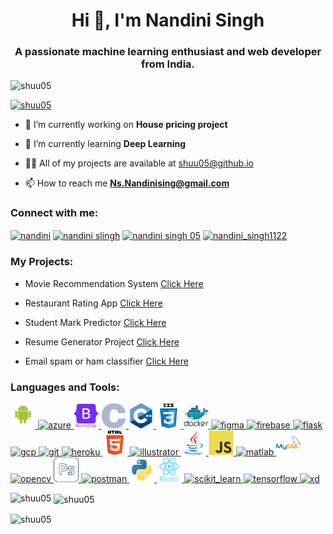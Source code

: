 <h1 align="center">Hi 👋, I'm Nandini Singh</h1>
<h3 align="center">A passionate machine learning enthusiast and web developer from India.</h3>

<p align="left"> <img src="https://komarev.com/ghpvc/?username=shuu05&label=Profile%20views&color=0e75b6&style=flat" alt="shuu05" /> </p>

<p align="left"> <a href="https://github.com/ryo-ma/github-profile-trophy"><img src="https://github-profile-trophy.vercel.app/?username=shuu05" alt="shuu05" /></a> </p>

- 🔭 I’m currently working on **House pricing project**

- 🌱 I’m currently learning **Deep Learning**

- 👨‍💻 All of my projects are available at [shuu05@github.io](shuu05@github.io)

- 📫 How to reach me **Ns.Nandinising@gmail.com**

<h3 align="left">Connect with me:</h3>
<p align="left">
<a href="https://dev.to/nandini" target="blank"><img align="center" src="https://cdn.jsdelivr.net/npm/simple-icons@3.0.1/icons/dev-dot-to.svg" alt="nandini" height="30" width="40" /></a>
<a href="https://www.linkedin.com/in/nandini05/" target="blank"><img align="center" src="https://cdn.jsdelivr.net/npm/simple-icons@3.0.1/icons/linkedin.svg" alt="nandini slingh" height="30" width="40" /></a>
<a href="https://kaggle.com/nandini singh 05" target="blank"><img align="center" src="https://cdn.jsdelivr.net/npm/simple-icons@3.0.1/icons/kaggle.svg" alt="nandini singh 05" height="30" width="40" /></a>
<a href="https://instagram.com/nandini_singh1122" target="blank"><img align="center" src="https://cdn.jsdelivr.net/npm/simple-icons@3.0.1/icons/instagram.svg" alt="nandini_singh1122" height="30" width="40" /></a>
</p>

<h3 align="left">My Projects:</h3>

- Movie Recommendation System [Click Here](https://ml-project-recommendation.herokuapp.com/)

- Restaurant Rating App [Click Here](https://restaurant-rating-project.herokuapp.com/)

- Student Mark Predictor [Click Here](https://mark-predicto.herokuapp.com/)

- Resume Generator Project [Click Here](https://shuu05.github.io/Resume-Generator/)

- Email spam or ham classifier [Click Here](https://email-type-finder.herokuapp.com/)

<h3 align="left">Languages and Tools:</h3>
<p align="left"> <a href="https://developer.android.com" target="_blank"> <img src="https://raw.githubusercontent.com/devicons/devicon/master/icons/android/android-original-wordmark.svg" alt="android" width="40" height="40"/> </a> <a href="https://azure.microsoft.com/en-in/" target="_blank"> <img src="https://www.vectorlogo.zone/logos/microsoft_azure/microsoft_azure-icon.svg" alt="azure" width="40" height="40"/> </a> <a href="https://getbootstrap.com" target="_blank"> <img src="https://raw.githubusercontent.com/devicons/devicon/master/icons/bootstrap/bootstrap-plain-wordmark.svg" alt="bootstrap" width="40" height="40"/> </a> <a href="https://www.cprogramming.com/" target="_blank"> <img src="https://raw.githubusercontent.com/devicons/devicon/master/icons/c/c-original.svg" alt="c" width="40" height="40"/> </a> <a href="https://www.w3schools.com/cpp/" target="_blank"> <img src="https://raw.githubusercontent.com/devicons/devicon/master/icons/cplusplus/cplusplus-original.svg" alt="cplusplus" width="40" height="40"/> </a> <a href="https://www.w3schools.com/css/" target="_blank"> <img src="https://raw.githubusercontent.com/devicons/devicon/master/icons/css3/css3-original-wordmark.svg" alt="css3" width="40" height="40"/> </a> <a href="https://www.docker.com/" target="_blank"> <img src="https://raw.githubusercontent.com/devicons/devicon/master/icons/docker/docker-original-wordmark.svg" alt="docker" width="40" height="40"/> </a> <a href="https://www.figma.com/" target="_blank"> <img src="https://www.vectorlogo.zone/logos/figma/figma-icon.svg" alt="figma" width="40" height="40"/> </a> <a href="https://firebase.google.com/" target="_blank"> <img src="https://www.vectorlogo.zone/logos/firebase/firebase-icon.svg" alt="firebase" width="40" height="40"/> </a> <a href="https://flask.palletsprojects.com/" target="_blank"> <img src="https://www.vectorlogo.zone/logos/pocoo_flask/pocoo_flask-icon.svg" alt="flask" width="40" height="40"/> </a> <a href="https://cloud.google.com" target="_blank"> <img src="https://www.vectorlogo.zone/logos/google_cloud/google_cloud-icon.svg" alt="gcp" width="40" height="40"/> </a> <a href="https://git-scm.com/" target="_blank"> <img src="https://www.vectorlogo.zone/logos/git-scm/git-scm-icon.svg" alt="git" width="40" height="40"/> </a> <a href="https://heroku.com" target="_blank"> <img src="https://www.vectorlogo.zone/logos/heroku/heroku-icon.svg" alt="heroku" width="40" height="40"/> </a> <a href="https://www.w3.org/html/" target="_blank"> <img src="https://raw.githubusercontent.com/devicons/devicon/master/icons/html5/html5-original-wordmark.svg" alt="html5" width="40" height="40"/> </a> <a href="https://www.adobe.com/in/products/illustrator.html" target="_blank"> <img src="https://www.vectorlogo.zone/logos/adobe_illustrator/adobe_illustrator-icon.svg" alt="illustrator" width="40" height="40"/> </a> <a href="https://www.java.com" target="_blank"> <img src="https://raw.githubusercontent.com/devicons/devicon/master/icons/java/java-original.svg" alt="java" width="40" height="40"/> </a> <a href="https://developer.mozilla.org/en-US/docs/Web/JavaScript" target="_blank"> <img src="https://raw.githubusercontent.com/devicons/devicon/master/icons/javascript/javascript-original.svg" alt="javascript" width="40" height="40"/> </a> <a href="https://www.mathworks.com/" target="_blank"> <img src="https://raw.githubusercontent.com/simple-icons/simple-icons/master/icons/mathworks.svg" alt="matlab" width="40" height="40"/> </a> <a href="https://www.mysql.com/" target="_blank"> <img src="https://raw.githubusercontent.com/devicons/devicon/master/icons/mysql/mysql-original-wordmark.svg" alt="mysql" width="40" height="40"/> </a> <a href="https://opencv.org/" target="_blank"> <img src="https://www.vectorlogo.zone/logos/opencv/opencv-icon.svg" alt="opencv" width="40" height="40"/> </a> <a href="https://www.photoshop.com/en" target="_blank"> <img src="https://raw.githubusercontent.com/devicons/devicon/master/icons/photoshop/photoshop-line.svg" alt="photoshop" width="40" height="40"/> </a> <a href="https://postman.com" target="_blank"> <img src="https://www.vectorlogo.zone/logos/getpostman/getpostman-icon.svg" alt="postman" width="40" height="40"/> </a> <a href="https://www.python.org" target="_blank"> <img src="https://raw.githubusercontent.com/devicons/devicon/master/icons/python/python-original.svg" alt="python" width="40" height="40"/> </a> <a href="https://reactjs.org/" target="_blank"> <img src="https://raw.githubusercontent.com/devicons/devicon/master/icons/react/react-original-wordmark.svg" alt="react" width="40" height="40"/> </a> <a href="https://scikit-learn.org/" target="_blank"> <img src="https://upload.wikimedia.org/wikipedia/commons/0/05/Scikit_learn_logo_small.svg" alt="scikit_learn" width="40" height="40"/> </a> <a href="https://www.tensorflow.org" target="_blank"> <img src="https://www.vectorlogo.zone/logos/tensorflow/tensorflow-icon.svg" alt="tensorflow" width="40" height="40"/> </a> <a href="https://www.adobe.com/products/xd.html" target="_blank"> <img src="https://cdn.worldvectorlogo.com/logos/adobe-xd.svg" alt="xd" width="40" height="40"/> </a> </p>

<p><img align="left" src="https://github-readme-stats.vercel.app/api/top-langs?username=shuu05&show_icons=true&locale=en&layout=compact" alt="shuu05" /></p>

<p>&nbsp;<img align="center" src="https://github-readme-stats.vercel.app/api?username=shuu05&show_icons=true&locale=en" alt="shuu05" /></p>

<p><img align="center" src="https://github-readme-streak-stats.herokuapp.com/?user=shuu05&" alt="shuu05" /></p>


